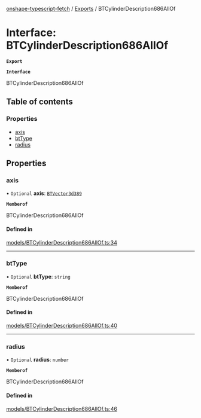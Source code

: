 [onshape-typescript-fetch](../README.md) / [Exports](../modules.md) / BTCylinderDescription686AllOf

# Interface: BTCylinderDescription686AllOf

**`Export`**

**`Interface`**

BTCylinderDescription686AllOf

## Table of contents

### Properties

- [axis](BTCylinderDescription686AllOf.md#axis)
- [btType](BTCylinderDescription686AllOf.md#bttype)
- [radius](BTCylinderDescription686AllOf.md#radius)

## Properties

### axis

• `Optional` **axis**: [`BTVector3d389`](BTVector3d389.md)

**`Memberof`**

BTCylinderDescription686AllOf

#### Defined in

[models/BTCylinderDescription686AllOf.ts:34](https://github.com/toebes/onshape-typescript-fetch/blob/3e11ae1/models/BTCylinderDescription686AllOf.ts#L34)

___

### btType

• `Optional` **btType**: `string`

**`Memberof`**

BTCylinderDescription686AllOf

#### Defined in

[models/BTCylinderDescription686AllOf.ts:40](https://github.com/toebes/onshape-typescript-fetch/blob/3e11ae1/models/BTCylinderDescription686AllOf.ts#L40)

___

### radius

• `Optional` **radius**: `number`

**`Memberof`**

BTCylinderDescription686AllOf

#### Defined in

[models/BTCylinderDescription686AllOf.ts:46](https://github.com/toebes/onshape-typescript-fetch/blob/3e11ae1/models/BTCylinderDescription686AllOf.ts#L46)
